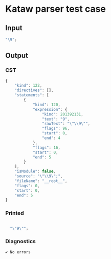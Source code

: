 # Kataw parser test case

## Input

`````js
"\9";
`````

## Output

### CST

```javascript
{
    "kind": 122,
    "directives": [],
    "statements": [
        {
            "kind": 120,
            "expression": {
                "kind": 201392131,
                "text": "9",
                "rawText": "\"\\9\"",
                "flags": 96,
                "start": 0,
                "end": 4
            },
            "flags": 16,
            "start": 0,
            "end": 5
        }
    ],
    "isModule": false,
    "source": "\"\\9\";",
    "fileName": "__root__",
    "flags": 0,
    "start": 0,
    "end": 5
}
```

### Printed

```javascript

  "\"9\"";

```

### Diagnostics

```javascript
✔ No errors
```

